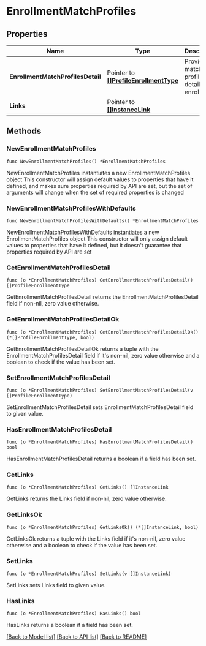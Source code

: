 # EnrollmentMatchProfiles

## Properties

Name | Type | Description | Notes
------------ | ------------- | ------------- | -------------
**EnrollmentMatchProfilesDetail** | Pointer to [**[]ProfileEnrollmentType**](ProfileEnrollmentType.md) | Provide match profile details for enrollment. | [optional] 
**Links** | Pointer to [**[]InstanceLink**](InstanceLink.md) |  | [optional] 

## Methods

### NewEnrollmentMatchProfiles

`func NewEnrollmentMatchProfiles() *EnrollmentMatchProfiles`

NewEnrollmentMatchProfiles instantiates a new EnrollmentMatchProfiles object
This constructor will assign default values to properties that have it defined,
and makes sure properties required by API are set, but the set of arguments
will change when the set of required properties is changed

### NewEnrollmentMatchProfilesWithDefaults

`func NewEnrollmentMatchProfilesWithDefaults() *EnrollmentMatchProfiles`

NewEnrollmentMatchProfilesWithDefaults instantiates a new EnrollmentMatchProfiles object
This constructor will only assign default values to properties that have it defined,
but it doesn't guarantee that properties required by API are set

### GetEnrollmentMatchProfilesDetail

`func (o *EnrollmentMatchProfiles) GetEnrollmentMatchProfilesDetail() []ProfileEnrollmentType`

GetEnrollmentMatchProfilesDetail returns the EnrollmentMatchProfilesDetail field if non-nil, zero value otherwise.

### GetEnrollmentMatchProfilesDetailOk

`func (o *EnrollmentMatchProfiles) GetEnrollmentMatchProfilesDetailOk() (*[]ProfileEnrollmentType, bool)`

GetEnrollmentMatchProfilesDetailOk returns a tuple with the EnrollmentMatchProfilesDetail field if it's non-nil, zero value otherwise
and a boolean to check if the value has been set.

### SetEnrollmentMatchProfilesDetail

`func (o *EnrollmentMatchProfiles) SetEnrollmentMatchProfilesDetail(v []ProfileEnrollmentType)`

SetEnrollmentMatchProfilesDetail sets EnrollmentMatchProfilesDetail field to given value.

### HasEnrollmentMatchProfilesDetail

`func (o *EnrollmentMatchProfiles) HasEnrollmentMatchProfilesDetail() bool`

HasEnrollmentMatchProfilesDetail returns a boolean if a field has been set.

### GetLinks

`func (o *EnrollmentMatchProfiles) GetLinks() []InstanceLink`

GetLinks returns the Links field if non-nil, zero value otherwise.

### GetLinksOk

`func (o *EnrollmentMatchProfiles) GetLinksOk() (*[]InstanceLink, bool)`

GetLinksOk returns a tuple with the Links field if it's non-nil, zero value otherwise
and a boolean to check if the value has been set.

### SetLinks

`func (o *EnrollmentMatchProfiles) SetLinks(v []InstanceLink)`

SetLinks sets Links field to given value.

### HasLinks

`func (o *EnrollmentMatchProfiles) HasLinks() bool`

HasLinks returns a boolean if a field has been set.


[[Back to Model list]](../README.md#documentation-for-models) [[Back to API list]](../README.md#documentation-for-api-endpoints) [[Back to README]](../README.md)



